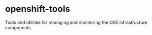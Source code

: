 # openshift-tools
Tools and utilities for managing and monitoring the OSE infrastructure components. 
